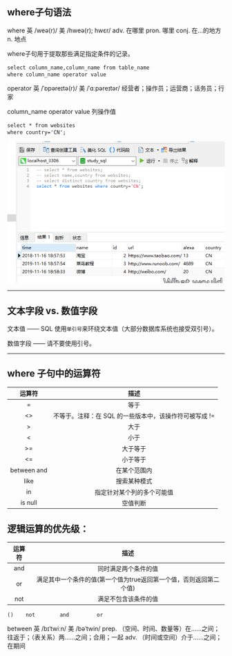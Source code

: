 ## where子句语法

where 英 /weə(r)/  美 /hweə(r); hwɛr/ adv. 在哪里 pron. 哪里 conj. 在…的地方 n. 地点

where子句用于提取那些满足指定条件的记录。

```MySql
select column_name,column_name from table_name 
where column_name operator value
```

operator 英 /ˈɒpəreɪtə(r)/  美 /ˈɑːpəreɪtər/ 经营者；操作员；运营商；话务员；行家

column_name operator value 列操作值

```MySql
select * from websites 
where country='CN';
```
<img src='./img/select_country-operator-value.png' />

---
## 文本字段 vs. 数值字段

文本值 —— SQL 使用`单引号`来环绕文本值（大部分数据库系统也接受双引号）。

数值字段 —— 请不要使用引号。

---
## where 子句中的运算符

| 运算符 | 描述 |
| :-: | :-: |
| = | 等于  |
| <> | 不等于。注释：在 SQL 的一些版本中，该操作符可被写成 != |
| > | 大于 |
| <  | 小于 |
| >= | 大于等于 |
| <= | 小于等于 |
| between and | 在某个范围内 |
| like | 搜索某种模式 |
| in | 指定针对某个列的多个可能值 |
| is null | 空值判断 |

## 逻辑运算的优先级：

| 运算符 | 描述 |
| :-: | :-: |
| and | 同时满足两个条件的值 |
| or | 满足其中一个条件的值(第一个值为true返回第一个值，否则返回第二个值) |
| not | 满足不包含该条件的值 |

```MySql
()    not        and         or
```

between 英 /bɪˈtwiːn/  美 /bəˈtwin/ prep. （空间、时间、数量等）在……之间；往返于；（表关系）两……之间；合用；一起 adv. （时间或空间）介于……之间；在期间
